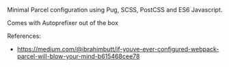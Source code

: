 Minimal Parcel configuration using Pug, SCSS, PostCSS and ES6 Javascript.

Comes with Autoprefixer out of the box

References: 
- https://medium.com/@ibrahimbutt/if-youve-ever-configured-webpack-parcel-will-blow-your-mind-b615468cee78